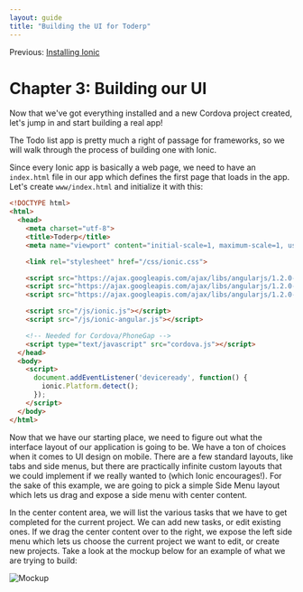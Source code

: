 ```yaml
---
layout: guide
title: "Building the UI for Toderp"
---
```


Previous: <a href="installation.html">Installing Ionic</a>

# Chapter 3: Building our UI

Now that we've got everything installed and a new Cordova project created, let's jump in and start building a real app!

The Todo list app is pretty much a right of passage for frameworks, so we will walk through the process of building one with Ionic.

Since every Ionic app is basically a web page, we need to have an `index.html` file in our app which defines the first page that loads in the app. Let's create `www/index.html` and initialize it with this:

```html
<!DOCTYPE html>
<html>
  <head>
    <meta charset="utf-8">
    <title>Toderp</title>
    <meta name="viewport" content="initial-scale=1, maximum-scale=1, user-scalable=no">

    <link rel="stylesheet" href="/css/ionic.css">

    <script src="https://ajax.googleapis.com/ajax/libs/angularjs/1.2.0-rc.3/angular.min.js"></script>
    <script src="https://ajax.googleapis.com/ajax/libs/angularjs/1.2.0-rc.3/angular-touch.js"></script>
    <script src="https://ajax.googleapis.com/ajax/libs/angularjs/1.2.0-rc.3/angular-animate.js"></script>

    <script src="/js/ionic.js"></script>
    <script src="/js/ionic-angular.js"></script>

    <!-- Needed for Cordova/PhoneGap -->
    <script type="text/javascript" src="cordova.js"></script>
  </head>
  <body>
    <script>
      document.addEventListener('deviceready', function() {
        ionic.Platform.detect();
      });
    </script>
  </body>
</html>
```

Now that we have our starting place, we need to figure out what the interface layout of our application is going to be. We have a ton of choices when it comes to UI design on mobile. There are a few standard layouts, like tabs and side menus, but there are practically infinite custom layouts that we could implement if we really wanted to (which Ionic encourages!). For the sake of this example, we are going to pick a simple Side Menu layout which lets us drag and expose a side menu with center content.

In the center content area, we will list the various tasks that we have to get completed for the current project. We can add new tasks, or edit existing ones. If we drag the center content over to the right, we expose the left side menu which lets us choose the current project we want to edit, or create new projects.  Take a look at the mockup below for an example of what we are trying to build:

<img src="http://ionicframework.com.s3.amazonaws.com/guide/0.1.0/3-mockup.png" alt="Mockup">

